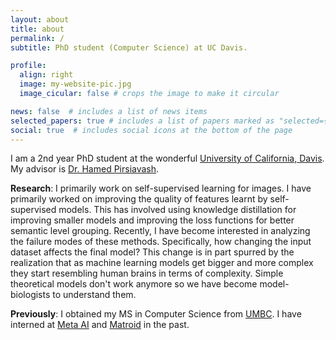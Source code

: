 ```yaml
---
layout: about
title: about
permalink: /
subtitle: PhD student (Computer Science) at UC Davis.

profile:
  align: right
  image: my-website-pic.jpg
  image_cicular: false # crops the image to make it circular

news: false  # includes a list of news items
selected_papers: true # includes a list of papers marked as "selected={true}"
social: true  # includes social icons at the bottom of the page
---
```


I am a 2nd year PhD student at the wonderful [University of California, Davis](https://www.ucdavis.edu). My advisor is [Dr. Hamed Pirsiavash](https://web.cs.ucdavis.edu/~hpirsiav/).

__Research__: I primarily work on self-supervised learning for images. I have primarily worked on improving the quality of features learnt by self-supervised models. This has involved using knowledge distillation for improving smaller models and improving the loss functions for better semantic level grouping. Recently, I have become interested in analyzing the failure modes of these methods. Specifically, how changing the input dataset affects the final model? This change is in part spurred by the realization that as machine learning models get bigger and more complex they start resembling human brains in terms of complexity. Simple theoretical models don't work anymore so we have become model-biologists to understand them.

__Previously__: I obtained my MS in Computer Science from [UMBC](https://umbc.edu). I have interned at [Meta AI](https://ai.facebook.com) and [Matroid](https://www.matroid.com) in the past.
